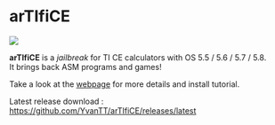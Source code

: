 # arTIfiCE

![](images/artifice.gif)

**arTIfiCE** is a _jailbreak_ for TI CE calculators with OS 5.5 / 5.6 / 5.7 / 5.8.  
It brings back ASM programs and games!

Take a look at the [webpage](https://yvantt.github.io/arTIfiCE/) for more details and install tutorial.

Latest release download : https://github.com/YvanTT/arTIfiCE/releases/latest
